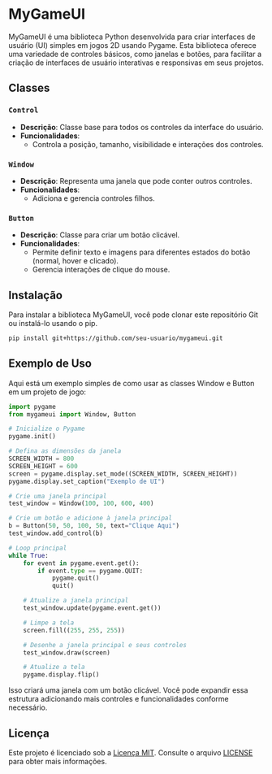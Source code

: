 # MyGameUI

MyGameUI é uma biblioteca Python desenvolvida para criar interfaces de usuário (UI) simples em jogos 2D usando Pygame. Esta biblioteca oferece uma variedade de controles básicos, como janelas e botões, para facilitar a criação de interfaces de usuário interativas e responsivas em seus projetos.

## Classes

### `Control`

- **Descrição**: Classe base para todos os controles da interface do usuário.
- **Funcionalidades**:
    - Controla a posição, tamanho, visibilidade e interações dos controles.

### `Window`

- **Descrição**: Representa uma janela que pode conter outros controles.
- **Funcionalidades**:
    - Adiciona e gerencia controles filhos.

### `Button`

- **Descrição**: Classe para criar um botão clicável.
- **Funcionalidades**:
    - Permite definir texto e imagens para diferentes estados do botão (normal, hover e clicado).
    - Gerencia interações de clique do mouse.

## Instalação

Para instalar a biblioteca MyGameUI, você pode clonar este repositório Git ou instalá-lo usando o pip.

```bash
pip install git+https://github.com/seu-usuario/mygameui.git
```

## Exemplo de Uso

Aqui está um exemplo simples de como usar as classes Window e Button em um projeto de jogo:

```python
import pygame
from mygameui import Window, Button

# Inicialize o Pygame
pygame.init()

# Defina as dimensões da janela
SCREEN_WIDTH = 800
SCREEN_HEIGHT = 600
screen = pygame.display.set_mode((SCREEN_WIDTH, SCREEN_HEIGHT))
pygame.display.set_caption("Exemplo de UI")

# Crie uma janela principal
test_window = Window(100, 100, 600, 400)

# Crie um botão e adicione à janela principal
b = Button(50, 50, 100, 50, text="Clique Aqui")
test_window.add_control(b)

# Loop principal
while True:
    for event in pygame.event.get():
        if event.type == pygame.QUIT:
            pygame.quit()
            quit()

    # Atualize a janela principal
    test_window.update(pygame.event.get())

    # Limpe a tela
    screen.fill((255, 255, 255))

    # Desenhe a janela principal e seus controles
    test_window.draw(screen)

    # Atualize a tela
    pygame.display.flip()
```

Isso criará uma janela com um botão clicável. Você pode expandir essa estrutura adicionando mais controles e funcionalidades conforme necessário.

## Licença

Este projeto é licenciado sob a [Licença MIT](LICENSE). Consulte o arquivo [LICENSE](LICENSE) para obter mais informações.

